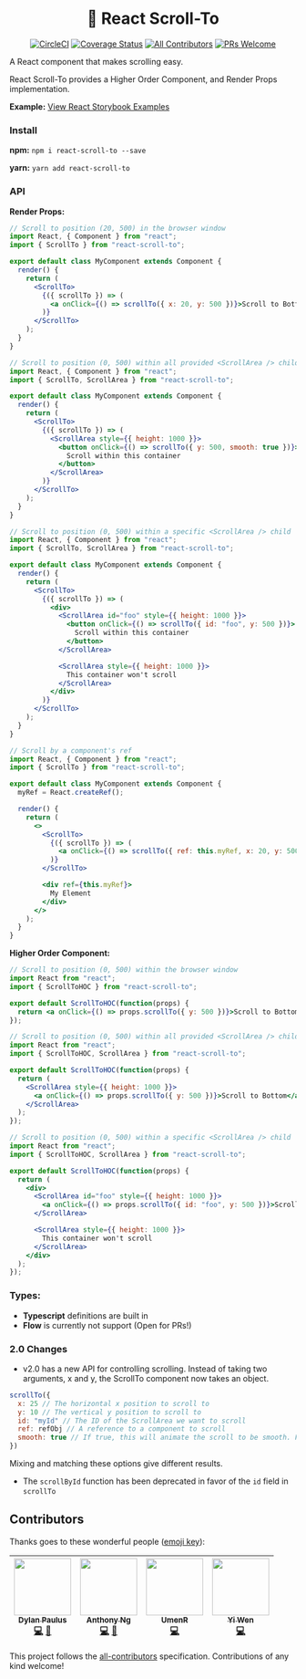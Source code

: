 <h1 align="center">
    👟 React Scroll-To
</h1>

<div align="center">

[![CircleCI](https://circleci.com/gh/ganderzz/react-scroll-to/tree/master.svg?style=svg)](https://circleci.com/gh/ganderzz/react-scroll-to/tree/master)
[![Coverage Status](https://coveralls.io/repos/github/ganderzz/react-scroll-to/badge.svg?branch=feature%2Fcreate-circi-artifact)](https://coveralls.io/github/ganderzz/react-scroll-to?branch=feature%2Fcreate-circi-artifact)
[![All Contributors](https://img.shields.io/badge/all_contributors-4-orange.svg?style=flat-square)](#contributors)
[![PRs Welcome](https://img.shields.io/badge/PRs-welcome-brightgreen.svg?style=flat-square)](http://makeapullrequest.com)

</div>

A React component that makes scrolling easy.

React Scroll-To provides a Higher Order Component, and Render Props implementation.

**Example:** [View React Storybook Examples](https://ganderzz.github.io/react-scroll-to/)

### Install

**npm:** `npm i react-scroll-to --save`

**yarn:** `yarn add react-scroll-to`

### API

**Render Props:**

```jsx
// Scroll to position (20, 500) in the browser window
import React, { Component } from "react";
import { ScrollTo } from "react-scroll-to";

export default class MyComponent extends Component {
  render() {
    return (
      <ScrollTo>
        {({ scrollTo }) => (
          <a onClick={() => scrollTo({ x: 20, y: 500 })}>Scroll to Bottom</a>
        )}
      </ScrollTo>
    );
  }
}
```

```jsx
// Scroll to position (0, 500) within all provided <ScrollArea /> children
import React, { Component } from "react";
import { ScrollTo, ScrollArea } from "react-scroll-to";

export default class MyComponent extends Component {
  render() {
    return (
      <ScrollTo>
        {({ scrollTo }) => (
          <ScrollArea style={{ height: 1000 }}>
            <button onClick={() => scrollTo({ y: 500, smooth: true })}>
              Scroll within this container
            </button>
          </ScrollArea>
        )}
      </ScrollTo>
    );
  }
}
```

```jsx
// Scroll to position (0, 500) within a specific <ScrollArea /> child
import React, { Component } from "react";
import { ScrollTo, ScrollArea } from "react-scroll-to";

export default class MyComponent extends Component {
  render() {
    return (
      <ScrollTo>
        {({ scrollTo }) => (
          <div>
            <ScrollArea id="foo" style={{ height: 1000 }}>
              <button onClick={() => scrollTo({ id: "foo", y: 500 })}>
                Scroll within this container
              </button>
            </ScrollArea>

            <ScrollArea style={{ height: 1000 }}>
              This container won't scroll
            </ScrollArea>
          </div>
        )}
      </ScrollTo>
    );
  }
}
```

```jsx
// Scroll by a component's ref
import React, { Component } from "react";
import { ScrollTo } from "react-scroll-to";

export default class MyComponent extends Component {
  myRef = React.createRef();

  render() {
    return (
      <>
        <ScrollTo>
          {({ scrollTo }) => (
            <a onClick={() => scrollTo({ ref: this.myRef, x: 20, y: 500 })}>Scroll to Bottom</a>
          )}
        </ScrollTo>

        <div ref={this.myRef}>
          My Element
        </div>
      </>
    );
  }
}
```

**Higher Order Component:**

```jsx
// Scroll to position (0, 500) within the browser window
import React from "react";
import { ScrollToHOC } from "react-scroll-to";

export default ScrollToHOC(function(props) {
  return <a onClick={() => props.scrollTo({ y: 500 })}>Scroll to Bottom</a>;
});
```

```jsx
// Scroll to position (0, 500) within all provided <ScrollArea /> children
import React from "react";
import { ScrollToHOC, ScrollArea } from "react-scroll-to";

export default ScrollToHOC(function(props) {
  return (
    <ScrollArea style={{ height: 1000 }}>
      <a onClick={() => props.scrollTo({ y: 500 })}>Scroll to Bottom</a>
    </ScrollArea>
  );
});
```

```jsx
// Scroll to position (0, 500) within a specific <ScrollArea /> child
import React from "react";
import { ScrollToHOC, ScrollArea } from "react-scroll-to";

export default ScrollToHOC(function(props) {
  return (
    <div>
      <ScrollArea id="foo" style={{ height: 1000 }}>
        <a onClick={() => props.scrollTo({ id: "foo", y: 500 })}>Scroll to Bottom</a>
      </ScrollArea>

      <ScrollArea style={{ height: 1000 }}>
        This container won't scroll
      </ScrollArea>
    </div>
  );
});
```

### Types:

* **Typescript** definitions are built in
* **Flow** is currently not support (Open for PRs!)

### 2.0 Changes

* v2.0 has a new API for controlling scrolling. Instead of taking two arguments, x and y, the ScrollTo component now takes an object.

```js
scrollTo({
  x: 25 // The horizontal x position to scroll to
  y: 10 // The vertical y position to scroll to
  id: "myId" // The ID of the ScrollArea we want to scroll
  ref: refObj // A reference to a component to scroll
  smooth: true // If true, this will animate the scroll to be smooth. False will give an instant scroll. (defaults: false)
})
```

Mixing and matching these options give different results.

* The `scrollById` function has been deprecated in favor of the `id` field in `scrollTo`

## Contributors

Thanks goes to these wonderful people ([emoji key](https://github.com/kentcdodds/all-contributors#emoji-key)):

<!-- ALL-CONTRIBUTORS-LIST:START - Do not remove or modify this section -->

| [<img src="https://avatars3.githubusercontent.com/u/5566054?v=4" width="100px;"/><br /><sub><b>Dylan Paulus</b></sub>](http://www.dylanpaulus.com)<br />[💻](https://github.com/ganderzz/react-scroll-to/commits?author=ganderzz "Code") [📖](https://github.com/ganderzz/react-scroll-to/commits?author=ganderzz "Documentation") | [<img src="https://avatars1.githubusercontent.com/u/14035529?v=4" width="100px;"/><br /><sub><b>Anthony Ng</b></sub>](http://anthonyng.me)<br />[💻](https://github.com/ganderzz/react-scroll-to/commits?author=newyork-anthonyng "Code") [📖](https://github.com/ganderzz/react-scroll-to/commits?author=newyork-anthonyng "Documentation") | [<img src="https://avatars1.githubusercontent.com/u/17663679?v=4" width="100px;"/><br /><sub><b>UmenR</b></sub>](https://github.com/UmenR)<br />[💻](https://github.com/ganderzz/react-scroll-to/commits?author=UmenR "Code") | [<img src="https://avatars2.githubusercontent.com/u/22895?v=4" width="100px;"/><br /><sub><b>Yi Wen</b></sub>](https://github.com/ywen)<br />[💻](https://github.com/ganderzz/react-scroll-to/commits?author=ywen "Code") |
| :--------------------------------------------------------------------------------------------------------------------------------------------------------------------------------------------------------------------------------------------------------------------------------------------------------------------------------: | :------------------------------------------------------------------------------------------------------------------------------------------------------------------------------------------------------------------------------------------------------------------------------------------------------------------------------------------: | :---------------------------------------------------------------------------------------------------------------------------------------------------------------------------------------------------------------------------: | :-----------------------------------------------------------------------------------------------------------------------------------------------------------------------------------------------------------------------: |


<!-- ALL-CONTRIBUTORS-LIST:END -->

This project follows the [all-contributors](https://github.com/kentcdodds/all-contributors) specification. Contributions of any kind welcome!
